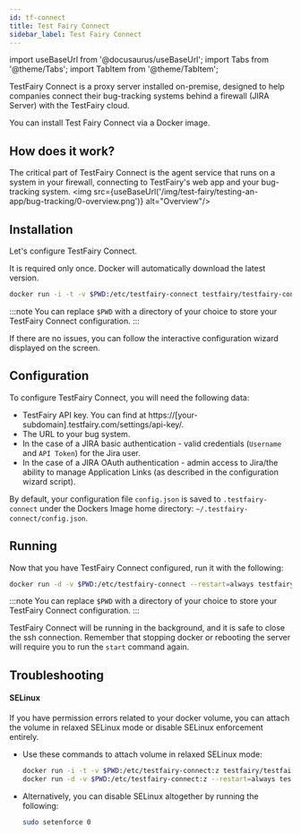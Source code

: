 ```yaml
---
id: tf-connect
title: Test Fairy Connect
sidebar_label: Test Fairy Connect
---
```


import useBaseUrl from '@docusaurus/useBaseUrl';
import Tabs from '@theme/Tabs';
import TabItem from '@theme/TabItem';

TestFairy Connect is a proxy server installed on-premise, designed to help companies connect their bug-tracking systems behind a firewall (JIRA Server) with the TestFairy cloud.

You can install Test Fairy Connect via a Docker image.

## How does it work?

The critical part of TestFairy Connect is the agent service that runs on a system in your firewall, connecting to TestFairy's web app and your bug-tracking system.
<img src={useBaseUrl('/img/test-fairy/testing-an-app/bug-tracking/0-overview.png')} alt="Overview"/>

## Installation

Let's configure TestFairy Connect.

It is required only once. Docker will automatically download the latest version.

```sh
docker run -i -t -v $PWD:/etc/testfairy-connect testfairy/testfairy-connect:latest configure
```

:::note
You can replace `$PWD` with a directory of your choice to store your TestFairy Connect configuration.
:::

If there are no issues, you can follow the interactive configuration wizard displayed on the screen.

## Configuration

To configure TestFairy Connect, you will need the following data:

- TestFairy API key. You can find at https://[your-subdomain].testfairy.com/settings/api-key/.
- The URL to your bug system.
- In the case of a JIRA basic authentication - valid credentials (`Username` and `API Token`) for the Jira user.
- In the case of a JIRA OAuth authentication - admin access to Jira/the ability to manage Application Links (as described in the configuration wizard script).

By default, your configuration file `config.json` is saved to `.testfairy-connect` under the Dockers Image home directory: `~/.testfairy-connect/config.json`.

## Running

Now that you have TestFairy Connect configured, run it with the following:

```sh
docker run -d -v $PWD:/etc/testfairy-connect --restart=always testfairy/testfairy-connect:latest start
```

:::note
You can replace `$PWD` with a directory of your choice to store your TestFairy Connect configuration.
:::

TestFairy Connect will be running in the background, and it is safe to close the ssh connection. Remember that stopping docker or rebooting the server will require you to run the `start` command again.

## Troubleshooting

#### SELinux

If you have permission errors related to your docker volume, you can attach the volume in relaxed SELinux mode or disable SELinux enforcement entirely.

- Use these commands to attach volume in relaxed SELinux mode:
  ```sh
  docker run -i -t -v $PWD:/etc/testfairy-connect:z testfairy/testfairy-connect:latest configure
  docker run -d -v $PWD:/etc/testfairy-connect:z --restart=always testfairy/testfairy-connect:latest start
  ```
- Alternatively, you can disable SELinux altogether by running the following:
  ```sh
  sudo setenforce 0
  ```
